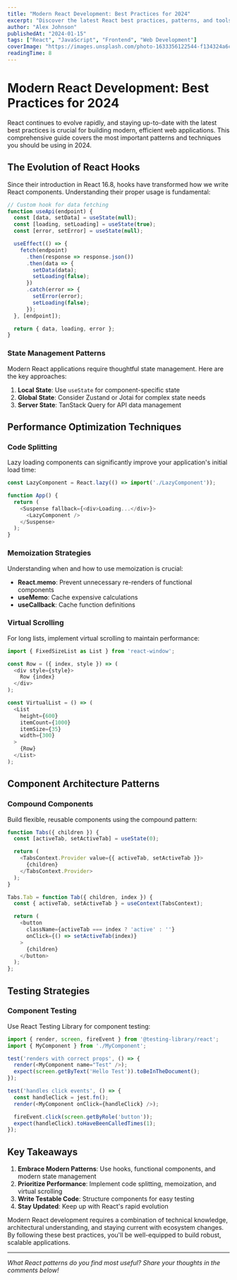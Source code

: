 ```yaml
---
title: "Modern React Development: Best Practices for 2024"
excerpt: "Discover the latest React best practices, patterns, and tools for building scalable, maintainable applications in 2024."
author: "Alex Johnson"
publishedAt: "2024-01-15"
tags: ["React", "JavaScript", "Frontend", "Web Development"]
coverImage: "https://images.unsplash.com/photo-1633356122544-f134324a6cee5?w=800&h=450&fit=crop"
readingTime: 8
---
```


# Modern React Development: Best Practices for 2024

React continues to evolve rapidly, and staying up-to-date with the latest best practices is crucial for building modern, efficient web applications. This comprehensive guide covers the most important patterns and techniques you should be using in 2024.

## The Evolution of React Hooks

Since their introduction in React 16.8, hooks have transformed how we write React components. Understanding their proper usage is fundamental:

```javascript
// Custom hook for data fetching
function useApi(endpoint) {
  const [data, setData] = useState(null);
  const [loading, setLoading] = useState(true);
  const [error, setError] = useState(null);

  useEffect(() => {
    fetch(endpoint)
      .then(response => response.json())
      .then(data => {
        setData(data);
        setLoading(false);
      })
      .catch(error => {
        setError(error);
        setLoading(false);
      });
  }, [endpoint]);

  return { data, loading, error };
}
```

### State Management Patterns

Modern React applications require thoughtful state management. Here are the key approaches:

1. **Local State**: Use `useState` for component-specific state
2. **Global State**: Consider Zustand or Jotai for complex state needs
3. **Server State**: TanStack Query for API data management

## Performance Optimization Techniques

### Code Splitting

Lazy loading components can significantly improve your application's initial load time:

```javascript
const LazyComponent = React.lazy(() => import('./LazyComponent'));

function App() {
  return (
    <Suspense fallback={<div>Loading...</div>}>
      <LazyComponent />
    </Suspense>
  );
}
```

### Memoization Strategies

Understanding when and how to use memoization is crucial:

- **React.memo**: Prevent unnecessary re-renders of functional components
- **useMemo**: Cache expensive calculations
- **useCallback**: Cache function definitions

### Virtual Scrolling

For long lists, implement virtual scrolling to maintain performance:

```javascript
import { FixedSizeList as List } from 'react-window';

const Row = ({ index, style }) => (
  <div style={style}>
    Row {index}
  </div>
);

const VirtualList = () => (
  <List
    height={600}
    itemCount={1000}
    itemSize={35}
    width={300}
  >
    {Row}
  </List>
);
```

## Component Architecture Patterns

### Compound Components

Build flexible, reusable components using the compound pattern:

```javascript
function Tabs({ children }) {
  const [activeTab, setActiveTab] = useState(0);

  return (
    <TabsContext.Provider value={{ activeTab, setActiveTab }}>
      {children}
    </TabsContext.Provider>
  );
}

Tabs.Tab = function Tab({ children, index }) {
  const { activeTab, setActiveTab } = useContext(TabsContext);

  return (
    <button
      className={activeTab === index ? 'active' : ''}
      onClick={() => setActiveTab(index)}
    >
      {children}
    </button>
  );
};
```

## Testing Strategies

### Component Testing

Use React Testing Library for component testing:

```javascript
import { render, screen, fireEvent } from '@testing-library/react';
import { MyComponent } from './MyComponent';

test('renders with correct props', () => {
  render(<MyComponent name="Test" />);
  expect(screen.getByText('Hello Test')).toBeInTheDocument();
});

test('handles click events', () => {
  const handleClick = jest.fn();
  render(<MyComponent onClick={handleClick} />);

  fireEvent.click(screen.getByRole('button'));
  expect(handleClick).toHaveBeenCalledTimes(1);
});
```

## Key Takeaways

1. **Embrace Modern Patterns**: Use hooks, functional components, and modern state management
2. **Prioritize Performance**: Implement code splitting, memoization, and virtual scrolling
3. **Write Testable Code**: Structure components for easy testing
4. **Stay Updated**: Keep up with React's rapid evolution

Modern React development requires a combination of technical knowledge, architectural understanding, and staying current with ecosystem changes. By following these best practices, you'll be well-equipped to build robust, scalable applications.

---

*What React patterns do you find most useful? Share your thoughts in the comments below!*